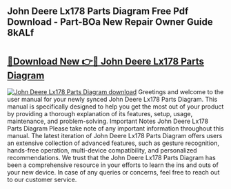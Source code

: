 ## John Deere Lx178 Parts Diagram Free Pdf Download - Part-BOa New Repair Owner Guide 8kALf

# <h2><a href="http://dfprtj8.blite.top/?on=John+Deere+Lx178+Parts+Diagram">🔗Download New 👉🔴 John Deere Lx178 Parts Diagram</a></h2>

[![John Deere Lx178 Parts Diagram download](https://i.imgur.com/lujVjoI.png)](http://dfprtj8.blite.top/?on=John+Deere+Lx178+Parts+Diagram)
Greetings and welcome to the user manual for your newly synced John Deere Lx178 Parts Diagram. This manual is specifically designed to help you get the most out of your product by providing a thorough explanation of its features, setup, usage, maintenance, and problem-solving. Important Notes John Deere Lx178 Parts Diagram Please take note of any important information throughout this manual. The latest iteration of John Deere Lx178 Parts Diagram offers users an extensive collection of advanced features, such as gesture recognition, hands-free operation, multi-device compatibility, and personalized recommendations. We trust that the John Deere Lx178 Parts Diagram has been a comprehensive resource in your efforts to learn the ins and outs of your new device. In case of any queries or concerns, feel free to reach out to our customer service.
